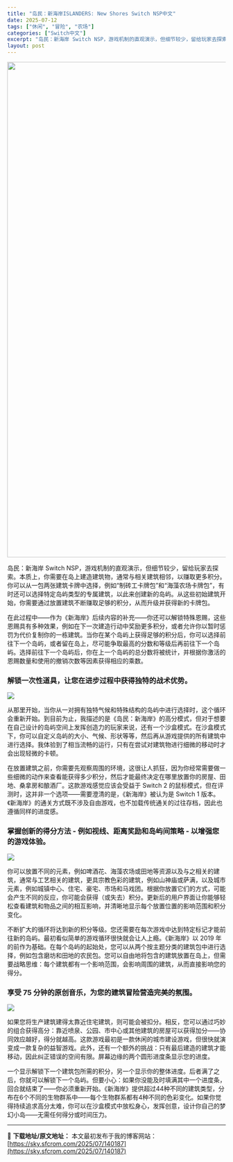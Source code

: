 ```yaml
---
title: "岛民：新海岸ISLANDERS: New Shores Switch NSP中文"
date: 2025-07-12
tags: ["休闲", "冒险", "农场"]
categories: ["Switch中文"]
excerpt: "岛民：新海岸 Switch NSP，游戏机制的直观演示，但细节较少，留给玩家去探索。本质上，你需要在岛上建造建筑物，通常与相关建筑相邻，以赚取更多积分。你可以从一包两张建筑卡牌中选择，例如“制砖工卡牌包”和“海藻农场卡牌包”，有时还可以选择特定岛屿类型的专属建筑，以此来创建新的岛屿。从这些初始建筑开&hellip;"
layout: post
---
```


<img class="aligncenter size-full wp-image-140188" src="https://sky.sfcrom.com/wp-content/uploads/2025/07/2025071206481737.webp" alt="" width="700" height="1142" />

岛民：新海岸 Switch NSP，游戏机制的直观演示，但细节较少，留给玩家去探索。本质上，你需要在岛上建造建筑物，通常与相关建筑相邻，以赚取更多积分。你可以从一包两张建筑卡牌中选择，例如“制砖工卡牌包”和“海藻农场卡牌包”，有时还可以选择特定岛屿类型的专属建筑，以此来创建新的岛屿。从这些初始建筑开始，你需要通过放置建筑不断赚取足够的积分，从而升级并获得新的卡牌包。

在此过程中——作为《新海岸》后续内容的补充——你还可以解锁特殊恩赐，这些恩赐具有多种效果，例如在下一次建造行动中奖励更多积分，或者允许你以暂时惩罚为代价复制你的一栋建筑。当你在某个岛屿上获得足够的积分后，你可以选择前往下一个岛屿，或者留在岛上，尽可能争取最高的分数和等级后再前往下一个岛屿。选择前往下一个岛屿后，你在上一个岛屿的总分数将被统计，并根据你激活的恩赐数量和使用的撤销次数等因素获得相应的乘数。
<h3>解锁一次性道具，让您在进步过程中获得独特的战术优势。</h3>
<img src="https://img-eshop.cdn.nintendo.net/i/d648c5d69702119585a5200238beb438c417670aef890ec6b170dc81ac8751b9.jpg?w=1000" />

从那里开始，当你从一对拥有独特气候和特殊结构的岛屿中进行选择时，这个循环会重新开始。到目前为止，我描述的是《岛民：新海岸》的高分模式，但对于想要在自己设计的岛屿空间上发挥创造力的玩家来说，还有一个沙盒模式。在沙盒模式下，你可以自定义岛屿的大小、气候、形状等等，然后再从游戏提供的所有建筑中进行选择。我体验到了相当流畅的运行，只有在尝试对建筑物进行细微的移动时才会出现轻微的卡顿。

在放置建筑之前，你需要先观察周围的环境，这很让人抓狂，因为你经常需要做一些细微的动作来查看能获得多少积分，然后才能最终决定在哪里放置你的房屋、田地、桑拿房和酿酒厂。这款游戏感觉应该会受益于 Switch 2 的鼠标模式，但在评测时，这并非一个选项——需要澄清的是，《新海岸》被认为是 Switch 1 版本。《新海岸》的通关方式既不涉及自由游戏，也不加载传统通关的过往存档，因此也遵循同样的进度感。
<h3>掌握创新的得分方法 - 例如视线、距离奖励和岛屿间策略 - 以增强您的游戏体验。</h3>
<img src="https://img-eshop.cdn.nintendo.net/i/394ab2aa55c16c8a34fbf39ac06fed60f0d2f14838588151d421334cd5b3e942.jpg?w=1000" />

你可以放置不同的元素，例如啤酒花、海藻农场或田地等资源以及与之相关的建筑，通常与工艺相关的建筑，更具宗教色彩的建筑，例如山神庙或萨满，以及城市元素，例如城镇中心、住宅、豪宅、市场和马戏团。根据你放置它们的方式，可能会产生不同的反应，你可能会获得（或失去）积分。更新后的用户界面让你能够轻松查看建筑和物品之间的相互影响，并清晰地显示每个放置位置的影响范围和积分变化。

不断扩大的循环将达到新的积分等级。您还需要在每次游戏中达到特定标记才能前往新的岛屿。最初看似简单的游戏循环很快就会让人上瘾。《新海岸》以 2019 年的前作为基础。在每个岛屿的起始处，您可以从两个按主题分类的建筑包中进行选择，例如包含磨坊和田地的农民包。您可以自由地将包含的建筑放置在岛上，但需要战略思维：每个建筑都有一个影响范围，会影响周围的建筑，从而直接影响您的得分。
<h3>享受 75 分钟的原创音乐，为您的建筑冒险营造完美的氛围。</h3>
<img src="https://img-eshop.cdn.nintendo.net/i/9cc7f2304261079b10f0d8044354863e42dbdaf68365a386f1f289803d05ad64.jpg?w=1000" />

如果您将生产建筑建得太靠近住宅建筑，则可能会被扣分。相反，您可以通过巧妙的组合获得高分：靠近喷泉、公园、市中心或其他建筑的房屋可以获得加分——协同效应越好，得分就越高。这款游戏最初是一款休闲的城市建设游戏，但很快就演变成一款复杂的益智游戏。此外，还有一个额外的挑战：只有最后建造的建筑才能移动，因此纠正错误的空间有限。屏幕边缘的两个圆形进度条显示您的进度。

一个显示解锁下一个建筑包所需的积分，另一个显示你的整体进度。后者满了之后，你就可以解锁下一个岛屿。但要小心：如果你没能及时填满其中一个进度条，回合就结束了——你必须重新开始。《新海岸》提供超过44种不同的建筑类型，分布在6个不同的生物群系中——每个生物群系都有4种不同的色彩变化。如果你觉得持续追求高分太难，你可以在沙盒模式中放松身心，发挥创意，设计你自己的梦幻小岛——无需任何得分或时间压力。

---
📖 **下载地址/原文地址：** 本文最初发布于我的博客网站：[https://sky.sfcrom.com/2025/07/140187](https://sky.sfcrom.com/2025/07/140187)
